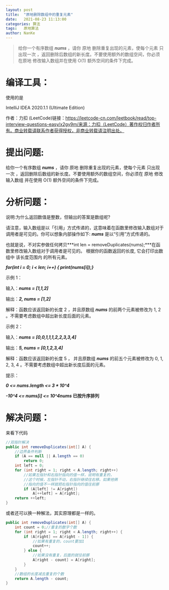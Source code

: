 ```yaml
---
layout: post
title:  "原地删除数组中的重复元素"
date:   2021-08-23 11:13:00
categories: 算法
tags:   原地算法
author: NanKe
---
```




> 给你一个有序数组 ***nums*** ，请你 原地 删除重复出现的元素，使每个元素 只出现一次 ，返回删除后数组的新长度。不要使用额外的数组空间，你必须在原地 修改输入数组并在使用 O(1) 额外空间的条件下完成。



# 编译工具：

使用的是

IntelliJ IDEA 2020.1.1 (Ultimate Edition)


作者：力扣 (LeetCode)链接：https://leetcode-cn.com/leetbook/read/top-interview-questions-easy/x2gy9m/来源：力扣（LeetCode）著作权归作者所有。商业转载请联系作者获得授权，非商业转载请注明出处。



# 提出问题:

给你一个有序数组 ***nums*** ，请你 原地 删除重复出现的元素，使每个元素 只出现一次 ，返回删除后数组的新长度。不要使用额外的数组空间，你必须在 原地 修改输入数组 并在使用 O(1) 额外空间的条件下完成。





# 分析问题：

说明:为什么返回数值是整数，但输出的答案是数组呢?

请注意，输入数组是以「引用」方式传递的，这意味着在函数里修改输入数组对于调用者是可见的。你可以想象内部操作如下: ***nums*** 是以“引用”方式传递的。

也就是说，不对实参做任何拷贝***int len = removeDuplicates(nums);***在函数里修改输入数组对于调用者是可见的。 根据你的函数返回的长度, 它会打印出数组中 该长度范围内 的所有元素。

***for(int i = 0; i < len; i++) {    print(nums[i]);}***



示例 1：

输入：***nums = [1,1,2]***

输出：***2, nums = [1,2]***

解释：函数应该返回新的长度 2 ，并且原数组 ***nums*** 的前两个元素被修改为 1, 2 。不需要考虑数组中超出新长度后面的元素。

示例 2：

输入：***nums = [0,0,1,1,1,2,2,3,3,4]***

输出：***5, nums = [0,1,2,3,4]***

解释：函数应该返回新的长度 5 ， 并且原数组 ***nums*** 的前五个元素被修改为 0, 1, 2, 3, 4 。不需要考虑数组中超出新长度后面的元素。

 提示：

***0 <= nums.length <= 3 * 10^4***

***-10^4 <= nums[i] <= 10^4nums* 已按升序排列**



# 解决问题：

来看下代码

```java
//双指针解决
public int removeDuplicates(int[] A) {
    //边界条件判断
    if (A == null || A.length == 0)
        return 0;
    int left = 0;
    for (int right = 1; right < A.length; right++)
        //如果左指针和右指针指向的值一样，说明有重复的，
        //这个时候，左指针不动，右指针继续往右移。如果他俩
        //指向的值不一样就把右指针指向的值往前挪
        if (A[left] != A[right])
            A[++left] = A[right];
    return ++left;
}
```


或者还可以换一种解法，其实原理都是一样的。

```java
public int removeDuplicates(int[] A) {
    int count = 0;//重复的数字个数
    for (int right = 1; right < A.length; right++) {
        if (A[right] == A[right - 1]) {
            //如果有重复的，count要加1
            count++;
        } else {
            //如果没有重复，后面的就往前挪
            A[right - count] = A[right];
        }
    }
    //数组的长度减去重复的个数
    return A.length - count;
}
```



